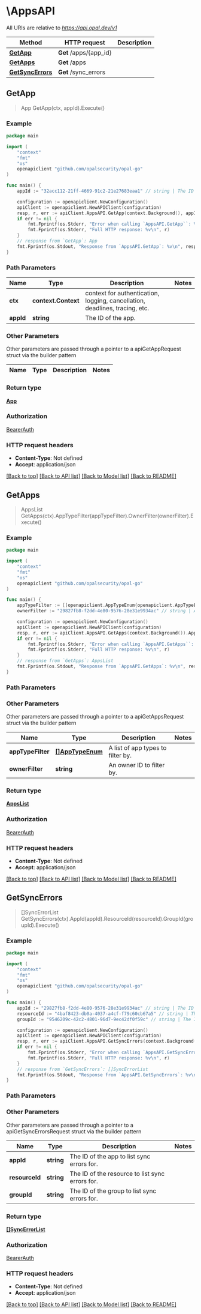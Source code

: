 # \AppsAPI

All URIs are relative to *https://api.opal.dev/v1*

Method | HTTP request | Description
------------- | ------------- | -------------
[**GetApp**](AppsAPI.md#GetApp) | **Get** /apps/{app_id} | 
[**GetApps**](AppsAPI.md#GetApps) | **Get** /apps | 
[**GetSyncErrors**](AppsAPI.md#GetSyncErrors) | **Get** /sync_errors | 



## GetApp

> App GetApp(ctx, appId).Execute()





### Example

```go
package main

import (
	"context"
	"fmt"
	"os"
	openapiclient "github.com/opalsecurity/opal-go"
)

func main() {
	appId := "32acc112-21ff-4669-91c2-21e27683eaa1" // string | The ID of the app.

	configuration := openapiclient.NewConfiguration()
	apiClient := openapiclient.NewAPIClient(configuration)
	resp, r, err := apiClient.AppsAPI.GetApp(context.Background(), appId).Execute()
	if err != nil {
		fmt.Fprintf(os.Stderr, "Error when calling `AppsAPI.GetApp``: %v\n", err)
		fmt.Fprintf(os.Stderr, "Full HTTP response: %v\n", r)
	}
	// response from `GetApp`: App
	fmt.Fprintf(os.Stdout, "Response from `AppsAPI.GetApp`: %v\n", resp)
}
```

### Path Parameters


Name | Type | Description  | Notes
------------- | ------------- | ------------- | -------------
**ctx** | **context.Context** | context for authentication, logging, cancellation, deadlines, tracing, etc.
**appId** | **string** | The ID of the app. | 

### Other Parameters

Other parameters are passed through a pointer to a apiGetAppRequest struct via the builder pattern


Name | Type | Description  | Notes
------------- | ------------- | ------------- | -------------


### Return type

[**App**](App.md)

### Authorization

[BearerAuth](../README.md#BearerAuth)

### HTTP request headers

- **Content-Type**: Not defined
- **Accept**: application/json

[[Back to top]](#) [[Back to API list]](../README.md#documentation-for-api-endpoints)
[[Back to Model list]](../README.md#documentation-for-models)
[[Back to README]](../README.md)


## GetApps

> AppsList GetApps(ctx).AppTypeFilter(appTypeFilter).OwnerFilter(ownerFilter).Execute()





### Example

```go
package main

import (
	"context"
	"fmt"
	"os"
	openapiclient "github.com/opalsecurity/opal-go"
)

func main() {
	appTypeFilter := []openapiclient.AppTypeEnum{openapiclient.AppTypeEnum("ACTIVE_DIRECTORY")} // []AppTypeEnum | A list of app types to filter by. (optional)
	ownerFilter := "29827fb8-f2dd-4e80-9576-28e31e9934ac" // string | An owner ID to filter by. (optional)

	configuration := openapiclient.NewConfiguration()
	apiClient := openapiclient.NewAPIClient(configuration)
	resp, r, err := apiClient.AppsAPI.GetApps(context.Background()).AppTypeFilter(appTypeFilter).OwnerFilter(ownerFilter).Execute()
	if err != nil {
		fmt.Fprintf(os.Stderr, "Error when calling `AppsAPI.GetApps``: %v\n", err)
		fmt.Fprintf(os.Stderr, "Full HTTP response: %v\n", r)
	}
	// response from `GetApps`: AppsList
	fmt.Fprintf(os.Stdout, "Response from `AppsAPI.GetApps`: %v\n", resp)
}
```

### Path Parameters



### Other Parameters

Other parameters are passed through a pointer to a apiGetAppsRequest struct via the builder pattern


Name | Type | Description  | Notes
------------- | ------------- | ------------- | -------------
 **appTypeFilter** | [**[]AppTypeEnum**](AppTypeEnum.md) | A list of app types to filter by. | 
 **ownerFilter** | **string** | An owner ID to filter by. | 

### Return type

[**AppsList**](AppsList.md)

### Authorization

[BearerAuth](../README.md#BearerAuth)

### HTTP request headers

- **Content-Type**: Not defined
- **Accept**: application/json

[[Back to top]](#) [[Back to API list]](../README.md#documentation-for-api-endpoints)
[[Back to Model list]](../README.md#documentation-for-models)
[[Back to README]](../README.md)


## GetSyncErrors

> []SyncErrorList GetSyncErrors(ctx).AppId(appId).ResourceId(resourceId).GroupId(groupId).Execute()





### Example

```go
package main

import (
	"context"
	"fmt"
	"os"
	openapiclient "github.com/opalsecurity/opal-go"
)

func main() {
	appId := "29827fb8-f2dd-4e80-9576-28e31e9934ac" // string | The ID of the app to list sync errors for. (optional)
	resourceId := "4baf8423-db0a-4037-a4cf-f79c60cb67a5" // string | The ID of the resource to list sync errors for. (optional)
	groupId := "9546209c-42c2-4801-96d7-9ec42df0f59c" // string | The ID of the group to list sync errors for. (optional)

	configuration := openapiclient.NewConfiguration()
	apiClient := openapiclient.NewAPIClient(configuration)
	resp, r, err := apiClient.AppsAPI.GetSyncErrors(context.Background()).AppId(appId).ResourceId(resourceId).GroupId(groupId).Execute()
	if err != nil {
		fmt.Fprintf(os.Stderr, "Error when calling `AppsAPI.GetSyncErrors``: %v\n", err)
		fmt.Fprintf(os.Stderr, "Full HTTP response: %v\n", r)
	}
	// response from `GetSyncErrors`: []SyncErrorList
	fmt.Fprintf(os.Stdout, "Response from `AppsAPI.GetSyncErrors`: %v\n", resp)
}
```

### Path Parameters



### Other Parameters

Other parameters are passed through a pointer to a apiGetSyncErrorsRequest struct via the builder pattern


Name | Type | Description  | Notes
------------- | ------------- | ------------- | -------------
 **appId** | **string** | The ID of the app to list sync errors for. | 
 **resourceId** | **string** | The ID of the resource to list sync errors for. | 
 **groupId** | **string** | The ID of the group to list sync errors for. | 

### Return type

[**[]SyncErrorList**](SyncErrorList.md)

### Authorization

[BearerAuth](../README.md#BearerAuth)

### HTTP request headers

- **Content-Type**: Not defined
- **Accept**: application/json

[[Back to top]](#) [[Back to API list]](../README.md#documentation-for-api-endpoints)
[[Back to Model list]](../README.md#documentation-for-models)
[[Back to README]](../README.md)

